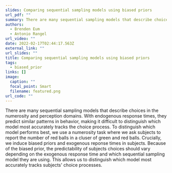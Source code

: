 ```yaml
---
slides: Comparing sequential sampling models using biased priors
url_pdf: ""
summary: There are many sequential sampling models that describe choices in the numerosity and perception domains. With endogenous response times, they predict similar patterns in behavior, making it difficult to distinguish which model most accurately tracks the choice process. To distinguish which model performs best, we use a numerosity task where we ask subjects to report the number of red balls in a cluser of green and red balls. Crucially, we induce biased priors and exogenous reponse times in subjects. Because of the biased prior, the predictability of subjects choices should vary depending on the exogenous response time and which sequential sampling model they are using. This allows us to distinguish which model most accurately tracks subjects' choice processes.
authors:
  - Brenden Eum
  - Antonio Rangel
url_video: ""
date: 2022-02-17T02:44:17.563Z
external_link: ""
url_slides: ""
title: Comparing sequential sampling models using biased priors
tags:
  - biased_prior
links: []
image:
  caption: ""
  focal_point: Smart
  filename: featured.png
url_code: ""
---
```


There are many sequential sampling models that describe choices in the numerosity and perception domains. With endogenous response times, they predict similar patterns in behavior, making it difficult to distinguish which model most accurately tracks the choice process. To distinguish which model performs best, we use a numerosity task where we ask subjects to report the number of red balls in a cluser of green and red balls. Crucially, we induce biased priors and exogenous reponse times in subjects. Because of the biased prior, the predictability of subjects choices should vary depending on the exogenous response time and which sequential sampling model they are using. This allows us to distinguish which model most accurately tracks subjects' choice processes.
